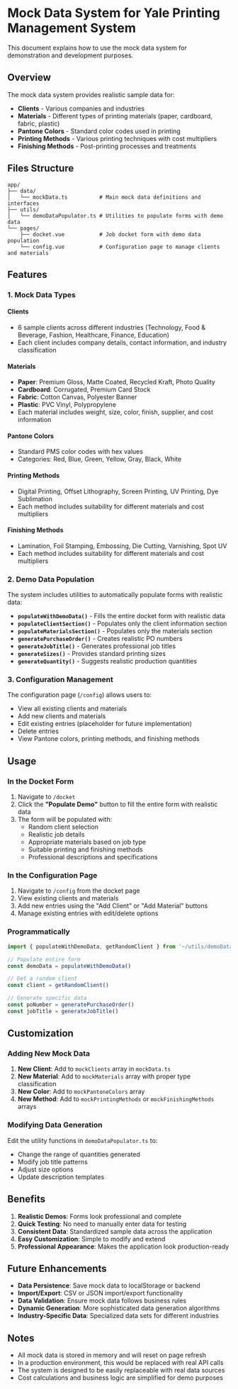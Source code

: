 # Mock Data System for Yale Printing Management System

This document explains how to use the mock data system for demonstration and development purposes.

## Overview

The mock data system provides realistic sample data for:
- **Clients** - Various companies and industries
- **Materials** - Different types of printing materials (paper, cardboard, fabric, plastic)
- **Pantone Colors** - Standard color codes used in printing
- **Printing Methods** - Various printing techniques with cost multipliers
- **Finishing Methods** - Post-printing processes and treatments

## Files Structure

```
app/
├── data/
│   └── mockData.ts          # Main mock data definitions and interfaces
├── utils/
│   └── demoDataPopulator.ts # Utilities to populate forms with demo data
└── pages/
    ├── docket.vue           # Job docket form with demo data population
    └── config.vue           # Configuration page to manage clients and materials
```

## Features

### 1. Mock Data Types

#### Clients
- 6 sample clients across different industries (Technology, Food & Beverage, Fashion, Healthcare, Finance, Education)
- Each client includes company details, contact information, and industry classification

#### Materials
- **Paper**: Premium Gloss, Matte Coated, Recycled Kraft, Photo Quality
- **Cardboard**: Corrugated, Premium Card Stock
- **Fabric**: Cotton Canvas, Polyester Banner
- **Plastic**: PVC Vinyl, Polypropylene
- Each material includes weight, size, color, finish, supplier, and cost information

#### Pantone Colors
- Standard PMS color codes with hex values
- Categories: Red, Blue, Green, Yellow, Gray, Black, White

#### Printing Methods
- Digital Printing, Offset Lithography, Screen Printing, UV Printing, Dye Sublimation
- Each method includes suitability for different materials and cost multipliers

#### Finishing Methods
- Lamination, Foil Stamping, Embossing, Die Cutting, Varnishing, Spot UV
- Each method includes suitability for different materials and cost multipliers

### 2. Demo Data Population

The system includes utilities to automatically populate forms with realistic data:

- **`populateWithDemoData()`** - Fills the entire docket form with realistic data
- **`populateClientSection()`** - Populates only the client information section
- **`populateMaterialsSection()`** - Populates only the materials section
- **`generatePurchaseOrder()`** - Creates realistic PO numbers
- **`generateJobTitle()`** - Generates professional job titles
- **`generateSizes()`** - Provides standard printing sizes
- **`generateQuantity()`** - Suggests realistic production quantities

### 3. Configuration Management

The configuration page (`/config`) allows users to:
- View all existing clients and materials
- Add new clients and materials
- Edit existing entries (placeholder for future implementation)
- Delete entries
- View Pantone colors, printing methods, and finishing methods

## Usage

### In the Docket Form

1. Navigate to `/docket`
2. Click the **"Populate Demo"** button to fill the entire form with realistic data
3. The form will be populated with:
   - Random client selection
   - Realistic job details
   - Appropriate materials based on job type
   - Suitable printing and finishing methods
   - Professional descriptions and specifications

### In the Configuration Page

1. Navigate to `/config` from the docket page
2. View existing clients and materials
3. Add new entries using the "Add Client" or "Add Material" buttons
4. Manage existing entries with edit/delete options

### Programmatically

```typescript
import { populateWithDemoData, getRandomClient } from '~/utils/demoDataPopulator'

// Populate entire form
const demoData = populateWithDemoData()

// Get a random client
const client = getRandomClient()

// Generate specific data
const poNumber = generatePurchaseOrder()
const jobTitle = generateJobTitle()
```

## Customization

### Adding New Mock Data

1. **New Client**: Add to `mockClients` array in `mockData.ts`
2. **New Material**: Add to `mockMaterials` array with proper type classification
3. **New Color**: Add to `mockPantoneColors` array
4. **New Method**: Add to `mockPrintingMethods` or `mockFinishingMethods` arrays

### Modifying Data Generation

Edit the utility functions in `demoDataPopulator.ts` to:
- Change the range of quantities generated
- Modify job title patterns
- Adjust size options
- Update description templates

## Benefits

1. **Realistic Demos**: Forms look professional and complete
2. **Quick Testing**: No need to manually enter data for testing
3. **Consistent Data**: Standardized sample data across the application
4. **Easy Customization**: Simple to modify and extend
5. **Professional Appearance**: Makes the application look production-ready

## Future Enhancements

- **Data Persistence**: Save mock data to localStorage or backend
- **Import/Export**: CSV or JSON import/export functionality
- **Data Validation**: Ensure mock data follows business rules
- **Dynamic Generation**: More sophisticated data generation algorithms
- **Industry-Specific Data**: Specialized data sets for different industries

## Notes

- All mock data is stored in memory and will reset on page refresh
- In a production environment, this would be replaced with real API calls
- The system is designed to be easily replaceable with real data sources
- Cost calculations and business logic are simplified for demo purposes
